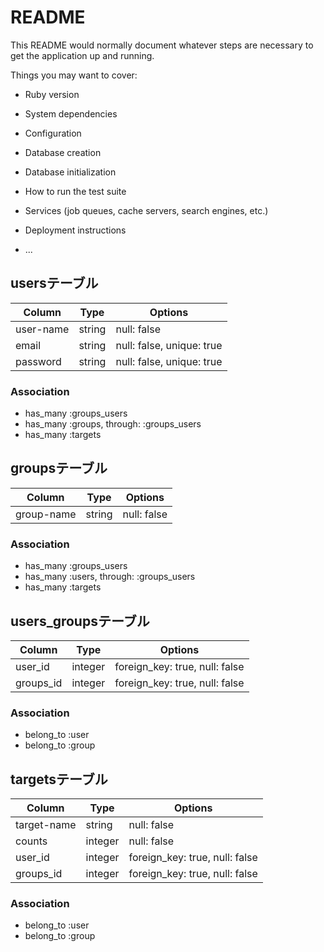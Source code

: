 # README

This README would normally document whatever steps are necessary to get the
application up and running.

Things you may want to cover:

* Ruby version

* System dependencies

* Configuration

* Database creation

* Database initialization

* How to run the test suite

* Services (job queues, cache servers, search engines, etc.)

* Deployment instructions

* ...


## usersテーブル

|Column|Type|Options|
|------|----|-------|
|user-name|string|null: false|
|email|string|null: false, unique: true|
|password|string|null: false, unique: true|

### Association
- has_many :groups_users
- has_many :groups, through: :groups_users
- has_many :targets


## groupsテーブル

|Column|Type|Options|
|------|----|-------|
|group-name|string|null: false|

### Association
- has_many :groups_users
- has_many :users, through: :groups_users
- has_many :targets


## users_groupsテーブル

|Column|Type|Options|
|------|----|-------|
|user_id|integer|foreign_key: true, null: false|
|groups_id|integer|foreign_key: true, null: false|

### Association
- belong_to  :user
- belong_to :group


## targetsテーブル

|Column|Type|Options|
|------|----|-------|
|target-name|string|null: false|
|counts|integer|null: false|
|user_id|integer|foreign_key: true, null: false|
|groups_id|integer|foreign_key: true, null: false|

### Association
- belong_to :user
- belong_to :group
